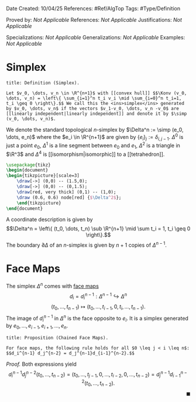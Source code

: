 <div class="topSpace"></div>

Date Created: 10/04/25
References: #Ref/AlgTop 
Tags: #Type/Definition

Proved by: <i>Not Applicable</i>
References: <i>Not Applicable</i>
Justifications: <i>Not Applicable</i>

Specializations: <i>Not Applicable</i>
Generalizations: <i>Not Applicable</i>
Examples: <i>Not Applicable</i>

# Simplex

``` ad-Definition
title: Definition (Simplex).

Let $v_0, \dots, v_n \in \R^{n+1}$ with [[convex hull]] $$\Konv (v_0, \dots, v_n) = \left\{ \sum_{i=1}^n t_i v_i \mid \sum_{i=0}^n t_i=1, t_i \geq 0 \right\}.$$ We call this the <ins>simplex</ins> generated by $v_0, \dots, v_n$ if the vectors $v_1-v_0, \dots, v_n -v_0$ are [[linearly independent|linearly independent]] and denote it by $\simp (v_0, \dots, v_n)$.

```

We denote the standard topological $n$-simplex by $\Delta^n := \simp (e_0, \dots, e_n)$ where the $e_i \in \R^{n+1}$ are given by $\{e_i\}_j := \delta_{i, j-1}$. $\Delta^0$ is just a point $e_0$, $\Delta^1$ is a line segment between $e_0$ and $e_1$, $\Delta^2$ is a triangle in $\R^3$ and $\Delta^4$ is [[isomorphism|isomorphic]] to a [[tetrahedron]]. 

```tikz
\usepackage{tikz}
\begin{document}
\begin{tikzpicture}[scale=3]
	\draw[->] (0,0) -- (1.5,0);
	\draw[->] (0,0) -- (0,1.5);
	\draw[red, very thick] (0,1) -- (1,0);
	\draw (0.6, 0.6) node[red] {$\Delta^2$};
	\end{tikzpicture}
\end{document}
```

A coordinate description is given by $$\Delta^n = \left\{ (t_0, \dots, t_n) \sub \R^{n+1} \mid \sum t_i = 1, t_i \geq 0 \right\}.$$ The boundary $\partial \Delta$ of an $n$-simplex is given by $n+1$ copies of $\Delta^{n-1}$.

# Face Maps

The simplex $\Delta^n$ comes with <ins>face maps</ins> $$d_i = d_i^{n-1}: \Delta^{n-1} \hookrightarrow \Delta^n$$ $$(t_0, \dots, t_{n-1}) \mapsto (t_0, \dots, t_{i-1},0,t_i, \dots, t_{n-1}).$$ The image of $d_i^{n-1}$ in $\Delta^n$ is the face opposite to $e_i$. It is a simplex generated by $e_0, \dots, e_{i-1}, e_{i+1}, \dots, e_n$.

``` ad-Proposition
title: Proposition (Chained Face Maps).

For face maps, the following rule holds for all $0 \leq j < i \leq n$: $$d_i^{n-1} d_j^{n-2} = d_j^{n-1}d_{i-1}^{n-2}.$$

```
*Proof.*
Both expressions yield $$d_i^{n-1}d_j^{n-2}(t_0, \dots, t_{n-2}) = (t_0, \dots, t_{j-1},0,\dots, t_{i-2},0,\dots,t_{n-2})=d_j^{n-1}d_{i-1}^{n-2}(t_0,\dots, t_{n-2}).$$<span style="float:right;">$\blacksquare$</span>
